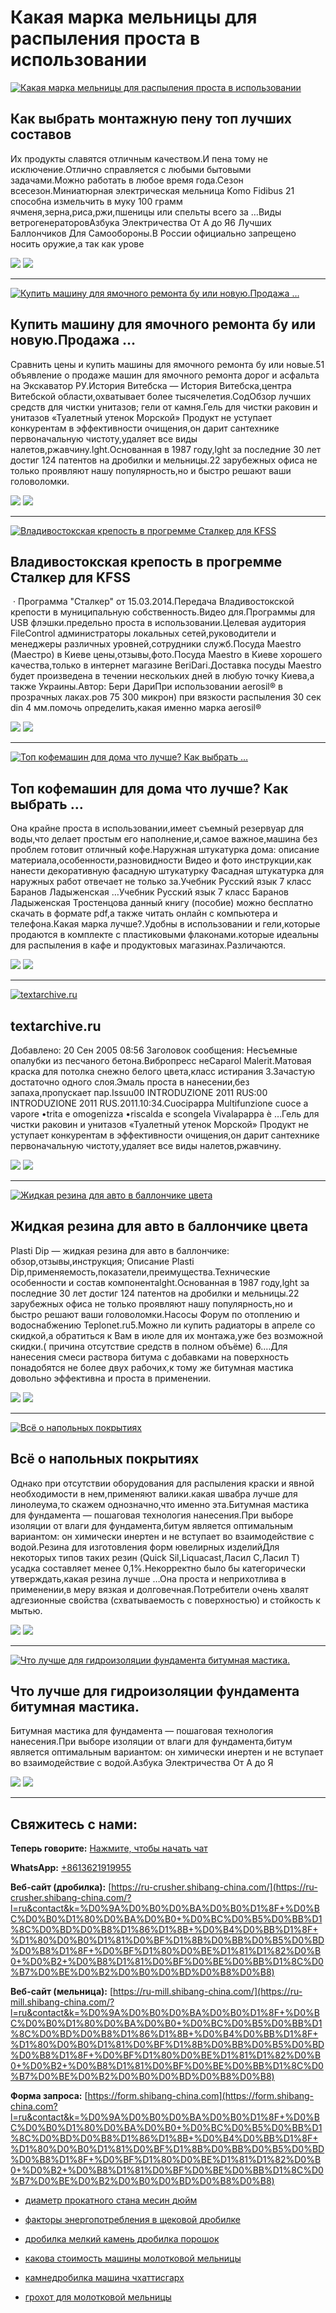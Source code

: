 # Какая марка мельницы для распыления проста в использовании

<a href="https://swt.shibang-china.com/?l=ru&img&k=%D0%9A%D0%B0%D0%BA%D0%B0%D1%8F+%D0%BC%D0%B0%D1%80%D0%BA%D0%B0+%D0%BC%D0%B5%D0%BB%D1%8C%D0%BD%D0%B8%D1%86%D1%8B+%D0%B4%D0%BB%D1%8F+%D1%80%D0%B0%D1%81%D0%BF%D1%8B%D0%BB%D0%B5%D0%BD%D0%B8%D1%8F+%D0%BF%D1%80%D0%BE%D1%81%D1%82%D0%B0+%D0%B2+%D0%B8%D1%81%D0%BF%D0%BE%D0%BB%D1%8C%D0%B7%D0%BE%D0%B2%D0%B0%D0%BD%D0%B8%D0%B8" target="_blank">![Какая марка мельницы для распыления проста в использовании](http://static.shibang-china.com/all-800x300/1384.jpg)</a>

## Как выбрать монтажную пену топ лучших составов
Их продукты славятся отличным качеством.И пена тому не исключение.Отлично справляется с любыми бытовыми задачами.Можно работать в любое время года.Сезон всесезон.Миниатюрная электрическая мельница Komo Fidibus 21 способна измельчить в муку 100 грамм ячменя,зерна,риса,ржи,пшеницы или спельты всего за …Виды ветрогенераторовАзбука Электричества От А до Я6 Лучших Баллончиков Для Самообороны.В России официально запрещено носить оружие,а так как урове


<a href="https://whatsapp.shibangsoft.com/WhatsApp.php" target="_blank" title="WhatsApp">![](http://static.shibang-china.com/icon/whatsapp.png)</a> <a href="https://swt.shibang-china.com/?l=ru&icon&k=%D0%9A%D0%B0%D0%BA%D0%B0%D1%8F+%D0%BC%D0%B0%D1%80%D0%BA%D0%B0+%D0%BC%D0%B5%D0%BB%D1%8C%D0%BD%D0%B8%D1%86%D1%8B+%D0%B4%D0%BB%D1%8F+%D1%80%D0%B0%D1%81%D0%BF%D1%8B%D0%BB%D0%B5%D0%BD%D0%B8%D1%8F+%D0%BF%D1%80%D0%BE%D1%81%D1%82%D0%B0+%D0%B2+%D0%B8%D1%81%D0%BF%D0%BE%D0%BB%D1%8C%D0%B7%D0%BE%D0%B2%D0%B0%D0%BD%D0%B8%D0%B8" target="_blank">![](http://static.shibang-china.com/icon/chat-ru.png)</a>

---

<a href="https://swt.shibang-china.com/?l=ru&img&k=%D0%9A%D0%B0%D0%BA%D0%B0%D1%8F+%D0%BC%D0%B0%D1%80%D0%BA%D0%B0+%D0%BC%D0%B5%D0%BB%D1%8C%D0%BD%D0%B8%D1%86%D1%8B+%D0%B4%D0%BB%D1%8F+%D1%80%D0%B0%D1%81%D0%BF%D1%8B%D0%BB%D0%B5%D0%BD%D0%B8%D1%8F+%D0%BF%D1%80%D0%BE%D1%81%D1%82%D0%B0+%D0%B2+%D0%B8%D1%81%D0%BF%D0%BE%D0%BB%D1%8C%D0%B7%D0%BE%D0%B2%D0%B0%D0%BD%D0%B8%D0%B8" target="_blank">![Купить машину для ямочного ремонта бу или новую.Продажа …](http://static.shibang-china.com/all-800x300/1037.jpg)</a>

## Купить машину для ямочного ремонта бу или новую.Продажа …
Сравнить цены и купить машины для ямочного ремонта бу или новые.51 объявление о продаже машин для ямочного ремонта дорог и асфальта на Экскаватор РУ.История Витебска — История Витебска,центра Витебской области,охватывает более тысячелетия.СодОбзор лучших средств для чистки унитазов; гели от камня.Гель для чистки раковин и унитазов &#171;Туалетный утенок Морской&#187; Продукт не уступает конкурентам в эффективности очищения,он дарит сантехнике первоначальную чистоту,удаляет все виды налетов,ржавчину.lght.Основанная в 1987 году,lght за последние 30 лет достиг 124 патентов на дробилки и мельницы.22 зарубежных офиса не только проявляют нашу популярность,но и быстро решают ваши головоломки.


<a href="https://whatsapp.shibangsoft.com/WhatsApp.php" target="_blank" title="WhatsApp">![](http://static.shibang-china.com/icon/whatsapp.png)</a> <a href="https://swt.shibang-china.com/?l=ru&icon&k=%D0%9A%D0%B0%D0%BA%D0%B0%D1%8F+%D0%BC%D0%B0%D1%80%D0%BA%D0%B0+%D0%BC%D0%B5%D0%BB%D1%8C%D0%BD%D0%B8%D1%86%D1%8B+%D0%B4%D0%BB%D1%8F+%D1%80%D0%B0%D1%81%D0%BF%D1%8B%D0%BB%D0%B5%D0%BD%D0%B8%D1%8F+%D0%BF%D1%80%D0%BE%D1%81%D1%82%D0%B0+%D0%B2+%D0%B8%D1%81%D0%BF%D0%BE%D0%BB%D1%8C%D0%B7%D0%BE%D0%B2%D0%B0%D0%BD%D0%B8%D0%B8" target="_blank">![](http://static.shibang-china.com/icon/chat-ru.png)</a>

---

<a href="https://swt.shibang-china.com/?l=ru&img&k=%D0%9A%D0%B0%D0%BA%D0%B0%D1%8F+%D0%BC%D0%B0%D1%80%D0%BA%D0%B0+%D0%BC%D0%B5%D0%BB%D1%8C%D0%BD%D0%B8%D1%86%D1%8B+%D0%B4%D0%BB%D1%8F+%D1%80%D0%B0%D1%81%D0%BF%D1%8B%D0%BB%D0%B5%D0%BD%D0%B8%D1%8F+%D0%BF%D1%80%D0%BE%D1%81%D1%82%D0%B0+%D0%B2+%D0%B8%D1%81%D0%BF%D0%BE%D0%BB%D1%8C%D0%B7%D0%BE%D0%B2%D0%B0%D0%BD%D0%B8%D0%B8" target="_blank">![Владивостокская крепость в прогремме Сталкер для KFSS](http://static.shibang-china.com/all-800x300/844.jpg)</a>

## Владивостокская крепость в прогремме Сталкер для KFSS
&nbsp;&#0183;&#32;Программа &quot;Сталкер&quot; от 15.03.2014.Передача Владивостокской крепости в муниципальную собственность.Видео для.Программы для USB флэшки.предельно проста в использовании.Целевая аудитория FileControl администраторы локальных сетей,руководители и менеджеры различных уровней,сотрудники служб.Посуда Maestro (Маестро) в Киеве цены,отзывы,фото.Посуда Maestro в Киеве хорошего качества,только в интернет магазине BeriDari.Доставка посуды Maestro будет произведена в течении нескольких дней в любую точку Киева,а также Украины.Автор: Бери ДариПри использовании aerosil&#174; в прозрачных лаках.ров 75 300 микрон) при вязкости распыления 30 сек din 4 мм.помочь определить,какая именно марка aerosil&#174;


<a href="https://whatsapp.shibangsoft.com/WhatsApp.php" target="_blank" title="WhatsApp">![](http://static.shibang-china.com/icon/whatsapp.png)</a> <a href="https://swt.shibang-china.com/?l=ru&icon&k=%D0%9A%D0%B0%D0%BA%D0%B0%D1%8F+%D0%BC%D0%B0%D1%80%D0%BA%D0%B0+%D0%BC%D0%B5%D0%BB%D1%8C%D0%BD%D0%B8%D1%86%D1%8B+%D0%B4%D0%BB%D1%8F+%D1%80%D0%B0%D1%81%D0%BF%D1%8B%D0%BB%D0%B5%D0%BD%D0%B8%D1%8F+%D0%BF%D1%80%D0%BE%D1%81%D1%82%D0%B0+%D0%B2+%D0%B8%D1%81%D0%BF%D0%BE%D0%BB%D1%8C%D0%B7%D0%BE%D0%B2%D0%B0%D0%BD%D0%B8%D0%B8" target="_blank">![](http://static.shibang-china.com/icon/chat-ru.png)</a>

---

<a href="https://swt.shibang-china.com/?l=ru&img&k=%D0%9A%D0%B0%D0%BA%D0%B0%D1%8F+%D0%BC%D0%B0%D1%80%D0%BA%D0%B0+%D0%BC%D0%B5%D0%BB%D1%8C%D0%BD%D0%B8%D1%86%D1%8B+%D0%B4%D0%BB%D1%8F+%D1%80%D0%B0%D1%81%D0%BF%D1%8B%D0%BB%D0%B5%D0%BD%D0%B8%D1%8F+%D0%BF%D1%80%D0%BE%D1%81%D1%82%D0%B0+%D0%B2+%D0%B8%D1%81%D0%BF%D0%BE%D0%BB%D1%8C%D0%B7%D0%BE%D0%B2%D0%B0%D0%BD%D0%B8%D0%B8" target="_blank">![Топ кофемашин для дома что лучше? Как выбрать …](http://static.shibang-china.com/all-800x300/1233.jpg)</a>

## Топ кофемашин для дома что лучше? Как выбрать …
Она крайне проста в использовании,имеет съемный резервуар для воды,что делает простым его наполнение,и,самое важное,машина без проблем готовит отличный кофе.Наружная штукатурка дома: описание материала,особенности,разновидности Видео и фото инструкции,как нанести декоративную фасадную штукатурку Фасадная штукатурка для наружных работ отвечает не только за.Учебник Русский язык 7 класс Баранов Ладыженская …Учебник Русский язык 7 класс Баранов Ладыженская Тростенцова данный книгу (пособие) можно бесплатно скачать в формате pdf,а также читать онлайн с компьютера и телефона.Какая марка лучше?.Удобны в использовании и гели,которые продаются в комплекте с пластиковыми флаконами.которые идеальны для распыления в кафе и продуктовых магазинах.Различаются.


<a href="https://whatsapp.shibangsoft.com/WhatsApp.php" target="_blank" title="WhatsApp">![](http://static.shibang-china.com/icon/whatsapp.png)</a> <a href="https://swt.shibang-china.com/?l=ru&icon&k=%D0%9A%D0%B0%D0%BA%D0%B0%D1%8F+%D0%BC%D0%B0%D1%80%D0%BA%D0%B0+%D0%BC%D0%B5%D0%BB%D1%8C%D0%BD%D0%B8%D1%86%D1%8B+%D0%B4%D0%BB%D1%8F+%D1%80%D0%B0%D1%81%D0%BF%D1%8B%D0%BB%D0%B5%D0%BD%D0%B8%D1%8F+%D0%BF%D1%80%D0%BE%D1%81%D1%82%D0%B0+%D0%B2+%D0%B8%D1%81%D0%BF%D0%BE%D0%BB%D1%8C%D0%B7%D0%BE%D0%B2%D0%B0%D0%BD%D0%B8%D0%B8" target="_blank">![](http://static.shibang-china.com/icon/chat-ru.png)</a>

---

<a href="https://swt.shibang-china.com/?l=ru&img&k=%D0%9A%D0%B0%D0%BA%D0%B0%D1%8F+%D0%BC%D0%B0%D1%80%D0%BA%D0%B0+%D0%BC%D0%B5%D0%BB%D1%8C%D0%BD%D0%B8%D1%86%D1%8B+%D0%B4%D0%BB%D1%8F+%D1%80%D0%B0%D1%81%D0%BF%D1%8B%D0%BB%D0%B5%D0%BD%D0%B8%D1%8F+%D0%BF%D1%80%D0%BE%D1%81%D1%82%D0%B0+%D0%B2+%D0%B8%D1%81%D0%BF%D0%BE%D0%BB%D1%8C%D0%B7%D0%BE%D0%B2%D0%B0%D0%BD%D0%B8%D0%B8" target="_blank">![textarchive.ru](http://static.shibang-china.com/all-800x300/779.jpg)</a>

## textarchive.ru
Добавлено: 20 Сен 2005 08:56 Заголовок сообщения: Несъемные опалубки из песчаного бетона.Вибропресс неCaparol Malerit.Матовая краска для потолка снежно белого цвета,класс истирания 3.Зачастую достаточно одного слоя.Эмаль проста в нанесении,без запаха,пропускает пар.Issuu00 INTRODUZIONE 2011 RUS:00 INTRODUZIONE 2011 RUS.2011.10:34.Cuocipappa Multifunzione cuoce a vapore •trita e omogenizza •riscalda e scongela Vivalapappa &#232; …Гель для чистки раковин и унитазов &#171;Туалетный утенок Морской&#187; Продукт не уступает конкурентам в эффективности очищения,он дарит сантехнике первоначальную чистоту,удаляет все виды налетов,ржавчину.


<a href="https://whatsapp.shibangsoft.com/WhatsApp.php" target="_blank" title="WhatsApp">![](http://static.shibang-china.com/icon/whatsapp.png)</a> <a href="https://swt.shibang-china.com/?l=ru&icon&k=%D0%9A%D0%B0%D0%BA%D0%B0%D1%8F+%D0%BC%D0%B0%D1%80%D0%BA%D0%B0+%D0%BC%D0%B5%D0%BB%D1%8C%D0%BD%D0%B8%D1%86%D1%8B+%D0%B4%D0%BB%D1%8F+%D1%80%D0%B0%D1%81%D0%BF%D1%8B%D0%BB%D0%B5%D0%BD%D0%B8%D1%8F+%D0%BF%D1%80%D0%BE%D1%81%D1%82%D0%B0+%D0%B2+%D0%B8%D1%81%D0%BF%D0%BE%D0%BB%D1%8C%D0%B7%D0%BE%D0%B2%D0%B0%D0%BD%D0%B8%D0%B8" target="_blank">![](http://static.shibang-china.com/icon/chat-ru.png)</a>

---

<a href="https://swt.shibang-china.com/?l=ru&img&k=%D0%9A%D0%B0%D0%BA%D0%B0%D1%8F+%D0%BC%D0%B0%D1%80%D0%BA%D0%B0+%D0%BC%D0%B5%D0%BB%D1%8C%D0%BD%D0%B8%D1%86%D1%8B+%D0%B4%D0%BB%D1%8F+%D1%80%D0%B0%D1%81%D0%BF%D1%8B%D0%BB%D0%B5%D0%BD%D0%B8%D1%8F+%D0%BF%D1%80%D0%BE%D1%81%D1%82%D0%B0+%D0%B2+%D0%B8%D1%81%D0%BF%D0%BE%D0%BB%D1%8C%D0%B7%D0%BE%D0%B2%D0%B0%D0%BD%D0%B8%D0%B8" target="_blank">![Жидкая резина для авто в баллончике цвета](http://static.shibang-china.com/all-800x300/1048.jpg)</a>

## Жидкая резина для авто в баллончике цвета
Plasti Dip — жидкая резина для авто в баллончике: обзор,отзывы,инструкция; Описание Plasti Dip,применяемость,показатели,преимущества.Технические особенности и состав компонентаlght.Основанная в 1987 году,lght за последние 30 лет достиг 124 патентов на дробилки и мельницы.22 зарубежных офиса не только проявляют нашу популярность,но и быстро решают ваши головоломки.Насосы Форум по отоплению и водоснабжению Teplonet.ru5.Можно ли купить радиаторы в апреле со скидкой,а обратиться к Вам в июле для их монтажа,уже без возможной скидки.( причина отсутствие средств в полном объёме) 6.…Для нанесения смеси раствора битума с добавками на поверхность понадобятся не более двух рабочих,к тому же битумная мастика довольно эффективна и проста в применении.


<a href="https://whatsapp.shibangsoft.com/WhatsApp.php" target="_blank" title="WhatsApp">![](http://static.shibang-china.com/icon/whatsapp.png)</a> <a href="https://swt.shibang-china.com/?l=ru&icon&k=%D0%9A%D0%B0%D0%BA%D0%B0%D1%8F+%D0%BC%D0%B0%D1%80%D0%BA%D0%B0+%D0%BC%D0%B5%D0%BB%D1%8C%D0%BD%D0%B8%D1%86%D1%8B+%D0%B4%D0%BB%D1%8F+%D1%80%D0%B0%D1%81%D0%BF%D1%8B%D0%BB%D0%B5%D0%BD%D0%B8%D1%8F+%D0%BF%D1%80%D0%BE%D1%81%D1%82%D0%B0+%D0%B2+%D0%B8%D1%81%D0%BF%D0%BE%D0%BB%D1%8C%D0%B7%D0%BE%D0%B2%D0%B0%D0%BD%D0%B8%D0%B8" target="_blank">![](http://static.shibang-china.com/icon/chat-ru.png)</a>

---

<a href="https://swt.shibang-china.com/?l=ru&img&k=%D0%9A%D0%B0%D0%BA%D0%B0%D1%8F+%D0%BC%D0%B0%D1%80%D0%BA%D0%B0+%D0%BC%D0%B5%D0%BB%D1%8C%D0%BD%D0%B8%D1%86%D1%8B+%D0%B4%D0%BB%D1%8F+%D1%80%D0%B0%D1%81%D0%BF%D1%8B%D0%BB%D0%B5%D0%BD%D0%B8%D1%8F+%D0%BF%D1%80%D0%BE%D1%81%D1%82%D0%B0+%D0%B2+%D0%B8%D1%81%D0%BF%D0%BE%D0%BB%D1%8C%D0%B7%D0%BE%D0%B2%D0%B0%D0%BD%D0%B8%D0%B8" target="_blank">![Всё о напольных покрытиях](http://static.shibang-china.com/all-800x300/157.jpg)</a>

## Всё о напольных покрытиях
Однако при отсутствии оборудования для распыления краски и явной необходимости в нем,применяют валики.какая швабра лучше для линолеума,то скажем однозначно,что именно эта.Битумная мастика для фундамента — пошаговая технология нанесения.При выборе изоляции от влаги для фундамента,битум является оптимальным вариантом: он химически инертен и не вступает во взаимодействие с водой.Резина для изготовления форм ювелирных изделийДля некоторых типов таких резин (Quick Sil,Liquacast,Ласил С,Ласил T) усадка составляет менее 0,1%.Некорректно было бы категорически утверждать,какая резина лучше …Она проста и неприхотлива в применении,в меру вязкая и долговечная.Потребители очень хвалят адгезионные свойства (схватываемость с поверхностью) и стойкость к мытью.


<a href="https://whatsapp.shibangsoft.com/WhatsApp.php" target="_blank" title="WhatsApp">![](http://static.shibang-china.com/icon/whatsapp.png)</a> <a href="https://swt.shibang-china.com/?l=ru&icon&k=%D0%9A%D0%B0%D0%BA%D0%B0%D1%8F+%D0%BC%D0%B0%D1%80%D0%BA%D0%B0+%D0%BC%D0%B5%D0%BB%D1%8C%D0%BD%D0%B8%D1%86%D1%8B+%D0%B4%D0%BB%D1%8F+%D1%80%D0%B0%D1%81%D0%BF%D1%8B%D0%BB%D0%B5%D0%BD%D0%B8%D1%8F+%D0%BF%D1%80%D0%BE%D1%81%D1%82%D0%B0+%D0%B2+%D0%B8%D1%81%D0%BF%D0%BE%D0%BB%D1%8C%D0%B7%D0%BE%D0%B2%D0%B0%D0%BD%D0%B8%D0%B8" target="_blank">![](http://static.shibang-china.com/icon/chat-ru.png)</a>

---

<a href="https://swt.shibang-china.com/?l=ru&img&k=%D0%9A%D0%B0%D0%BA%D0%B0%D1%8F+%D0%BC%D0%B0%D1%80%D0%BA%D0%B0+%D0%BC%D0%B5%D0%BB%D1%8C%D0%BD%D0%B8%D1%86%D1%8B+%D0%B4%D0%BB%D1%8F+%D1%80%D0%B0%D1%81%D0%BF%D1%8B%D0%BB%D0%B5%D0%BD%D0%B8%D1%8F+%D0%BF%D1%80%D0%BE%D1%81%D1%82%D0%B0+%D0%B2+%D0%B8%D1%81%D0%BF%D0%BE%D0%BB%D1%8C%D0%B7%D0%BE%D0%B2%D0%B0%D0%BD%D0%B8%D0%B8" target="_blank">![Что лучше для гидроизоляции фундамента битумная мастика.](http://static.shibang-china.com/all-800x300/347.jpg)</a>

## Что лучше для гидроизоляции фундамента битумная мастика.
Битумная мастика для фундамента — пошаговая технология нанесения.При выборе изоляции от влаги для фундамента,битум является оптимальным вариантом: он химически инертен и не вступает во взаимодействие с водой.Азбука Электричества От А до Я

<a href="https://whatsapp.shibangsoft.com/WhatsApp.php" target="_blank" title="WhatsApp">![](http://static.shibang-china.com/icon/whatsapp.png)</a> <a href="https://swt.shibang-china.com/?l=ru&icon&k=%D0%9A%D0%B0%D0%BA%D0%B0%D1%8F+%D0%BC%D0%B0%D1%80%D0%BA%D0%B0+%D0%BC%D0%B5%D0%BB%D1%8C%D0%BD%D0%B8%D1%86%D1%8B+%D0%B4%D0%BB%D1%8F+%D1%80%D0%B0%D1%81%D0%BF%D1%8B%D0%BB%D0%B5%D0%BD%D0%B8%D1%8F+%D0%BF%D1%80%D0%BE%D1%81%D1%82%D0%B0+%D0%B2+%D0%B8%D1%81%D0%BF%D0%BE%D0%BB%D1%8C%D0%B7%D0%BE%D0%B2%D0%B0%D0%BD%D0%B8%D0%B8" target="_blank">![](http://static.shibang-china.com/icon/chat-ru.png)</a>

---
## Свяжитесь с нами:

**Теперь говорите:** [Нажмите, чтобы начать чат](https://swt.shibang-china.com?l=ru&contact&k=%D0%9A%D0%B0%D0%BA%D0%B0%D1%8F+%D0%BC%D0%B0%D1%80%D0%BA%D0%B0+%D0%BC%D0%B5%D0%BB%D1%8C%D0%BD%D0%B8%D1%86%D1%8B+%D0%B4%D0%BB%D1%8F+%D1%80%D0%B0%D1%81%D0%BF%D1%8B%D0%BB%D0%B5%D0%BD%D0%B8%D1%8F+%D0%BF%D1%80%D0%BE%D1%81%D1%82%D0%B0+%D0%B2+%D0%B8%D1%81%D0%BF%D0%BE%D0%BB%D1%8C%D0%B7%D0%BE%D0%B2%D0%B0%D0%BD%D0%B8%D0%B8)

**WhatsApp:**  [+8613621919955](https://whatsapp.shibangsoft.com/WhatsApp.php)

**Веб-сайт (дробилка):** [https://ru-crusher.shibang-china.com/](https://ru-crusher.shibang-china.com/?l=ru&contact&k=%D0%9A%D0%B0%D0%BA%D0%B0%D1%8F+%D0%BC%D0%B0%D1%80%D0%BA%D0%B0+%D0%BC%D0%B5%D0%BB%D1%8C%D0%BD%D0%B8%D1%86%D1%8B+%D0%B4%D0%BB%D1%8F+%D1%80%D0%B0%D1%81%D0%BF%D1%8B%D0%BB%D0%B5%D0%BD%D0%B8%D1%8F+%D0%BF%D1%80%D0%BE%D1%81%D1%82%D0%B0+%D0%B2+%D0%B8%D1%81%D0%BF%D0%BE%D0%BB%D1%8C%D0%B7%D0%BE%D0%B2%D0%B0%D0%BD%D0%B8%D0%B8)

**Веб-сайт (мельница):** [https://ru-mill.shibang-china.com/](https://ru-mill.shibang-china.com/?l=ru&contact&k=%D0%9A%D0%B0%D0%BA%D0%B0%D1%8F+%D0%BC%D0%B0%D1%80%D0%BA%D0%B0+%D0%BC%D0%B5%D0%BB%D1%8C%D0%BD%D0%B8%D1%86%D1%8B+%D0%B4%D0%BB%D1%8F+%D1%80%D0%B0%D1%81%D0%BF%D1%8B%D0%BB%D0%B5%D0%BD%D0%B8%D1%8F+%D0%BF%D1%80%D0%BE%D1%81%D1%82%D0%B0+%D0%B2+%D0%B8%D1%81%D0%BF%D0%BE%D0%BB%D1%8C%D0%B7%D0%BE%D0%B2%D0%B0%D0%BD%D0%B8%D0%B8)

**Форма запроса:** [https://form.shibang-china.com](https://form.shibang-china.com?l=ru&contact&k=%D0%9A%D0%B0%D0%BA%D0%B0%D1%8F+%D0%BC%D0%B0%D1%80%D0%BA%D0%B0+%D0%BC%D0%B5%D0%BB%D1%8C%D0%BD%D0%B8%D1%86%D1%8B+%D0%B4%D0%BB%D1%8F+%D1%80%D0%B0%D1%81%D0%BF%D1%8B%D0%BB%D0%B5%D0%BD%D0%B8%D1%8F+%D0%BF%D1%80%D0%BE%D1%81%D1%82%D0%B0+%D0%B2+%D0%B8%D1%81%D0%BF%D0%BE%D0%BB%D1%8C%D0%B7%D0%BE%D0%B2%D0%B0%D0%BD%D0%B8%D0%B8)

* [диаметр прокатного стана месин дюйм](../135/%D0%B4%D0%B8%D0%B0%D0%BC%D0%B5%D1%82%D1%80%20%D0%BF%D1%80%D0%BE%D0%BA%D0%B0%D1%82%D0%BD%D0%BE%D0%B3%D0%BE%20%D1%81%D1%82%D0%B0%D0%BD%D0%B0%20%D0%BC%D0%B5%D1%81%D0%B8%D0%BD%20%D0%B4%D1%8E%D0%B9%D0%BC.md)

* [факторы энергопотребления в щековой дробилке](../132/%D1%84%D0%B0%D0%BA%D1%82%D0%BE%D1%80%D1%8B%20%D1%8D%D0%BD%D0%B5%D1%80%D0%B3%D0%BE%D0%BF%D0%BE%D1%82%D1%80%D0%B5%D0%B1%D0%BB%D0%B5%D0%BD%D0%B8%D1%8F%20%D0%B2%20%D1%89%D0%B5%D0%BA%D0%BE%D0%B2%D0%BE%D0%B9%20%D0%B4%D1%80%D0%BE%D0%B1%D0%B8%D0%BB%D0%BA%D0%B5.md)

* [дробилка мелкий камень дробилка порошок](../133/%D0%B4%D1%80%D0%BE%D0%B1%D0%B8%D0%BB%D0%BA%D0%B0%20%D0%BC%D0%B5%D0%BB%D0%BA%D0%B8%D0%B9%20%D0%BA%D0%B0%D0%BC%D0%B5%D0%BD%D1%8C%20%D0%B4%D1%80%D0%BE%D0%B1%D0%B8%D0%BB%D0%BA%D0%B0%20%D0%BF%D0%BE%D1%80%D0%BE%D1%88%D0%BE%D0%BA.md)

* [какова стоимость машины молотковой мельницы](../133/%D0%BA%D0%B0%D0%BA%D0%BE%D0%B2%D0%B0%20%D1%81%D1%82%D0%BE%D0%B8%D0%BC%D0%BE%D1%81%D1%82%D1%8C%20%D0%BC%D0%B0%D1%88%D0%B8%D0%BD%D1%8B%20%D0%BC%D0%BE%D0%BB%D0%BE%D1%82%D0%BA%D0%BE%D0%B2%D0%BE%D0%B9%20%D0%BC%D0%B5%D0%BB%D1%8C%D0%BD%D0%B8%D1%86%D1%8B.md)

* [камнедробилка машина чхаттисгарх](../133/%D0%BA%D0%B0%D0%BC%D0%BD%D0%B5%D0%B4%D1%80%D0%BE%D0%B1%D0%B8%D0%BB%D0%BA%D0%B0%20%D0%BC%D0%B0%D1%88%D0%B8%D0%BD%D0%B0%20%D1%87%D1%85%D0%B0%D1%82%D1%82%D0%B8%D1%81%D0%B3%D0%B0%D1%80%D1%85.md)

* [грохот для молотковой мельницы](../134/%D0%B3%D1%80%D0%BE%D1%85%D0%BE%D1%82%20%D0%B4%D0%BB%D1%8F%20%D0%BC%D0%BE%D0%BB%D0%BE%D1%82%D0%BA%D0%BE%D0%B2%D0%BE%D0%B9%20%D0%BC%D0%B5%D0%BB%D1%8C%D0%BD%D0%B8%D1%86%D1%8B.md)